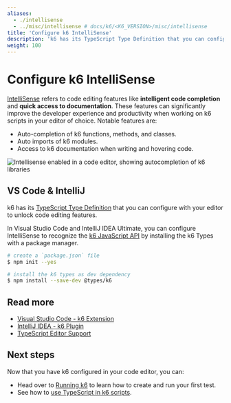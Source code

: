 ```yaml
---
aliases:
  - ./intellisense
  - ../misc/intellisense # docs/k6/<K6_VERSION>/misc/intellisense
title: 'Configure k6 IntelliSense'
description: 'k6 has its TypeScript Type Definition that you can configure with your editor to unlock code editing features.'
weight: 100
---
```


# Configure k6 IntelliSense

[IntelliSense](https://code.visualstudio.com/docs/editor/intellisense) refers to code editing features like **intelligent code completion** and **quick access to documentation**. These features can significantly improve the developer experience and productivity when working on k6 scripts in your editor of choice. Notable features are:

- Auto-completion of k6 functions, methods, and classes.
- Auto imports of k6 modules.
- Access to k6 documentation when writing and hovering code.

![Intellisense enabled in a code editor, showing autocompletion of k6 libraries](/media/docs/k6-oss/intellisense-k6-demo.gif)

## VS Code & IntelliJ

k6 has its [TypeScript Type Definition](https://www.npmjs.com/package/@types/k6) that you can configure with your editor to unlock code editing features.

In Visual Studio Code and IntelliJ IDEA Ultimate, you can configure IntelliSense to recognize the [k6 JavaScript API](https://grafana.com/docs/k6/<K6_VERSION>/javascript-api) by installing the k6 Types with a package manager.

```bash
# create a `package.json` file
$ npm init --yes

# install the k6 types as dev dependency
$ npm install --save-dev @types/k6
```

## Read more

- [Visual Studio Code - k6 Extension](https://marketplace.visualstudio.com/items?itemName=k6.k6)
- [IntelliJ IDEA - k6 Plugin](https://plugins.jetbrains.com/plugin/16141-k6)
- [TypeScript Editor Support](https://github.com/Microsoft/TypeScript/wiki/TypeScript-Editor-Support)

## Next steps

Now that you have k6 configured in your code editor, you can:

- Head over to [Running k6](https://grafana.com/docs/k6/<K6_VERSION>/get-started/running-k6/) to learn how to create and run your first test.
- See how to [use TypeScript in k6 scripts](https://grafana.com/docs/k6/<K6_VERSION>/using-k6/javascript-typescript-compatibility-mode/).
